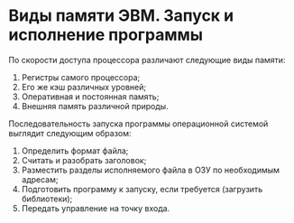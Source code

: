 # Виды памяти ЭВМ. Запуск и исполнение программы

По скорости доступа процессора различают следующие виды памяти:

1. Регистры самого процессора;
2. Его же кэш различных уровней;
3. Оперативная и постоянная память;
4. Внешняя память различной природы.

Последовательность запуска программы операционной системой выглядит следующим
образом:

1. Определить формат файла;
2. Считать и разобрать заголовок;
3. Разместить разделы исполняемого файла в ОЗУ по необходимым адресам;
4. Подготовить программу к запуску, если требуется (загрузить библиотеки);
5. Передать управление на точку входа.
